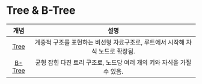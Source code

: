 # Tree & B-Tree



| 개념 | 설명 |
|:-----:|:-----:|
| [Tree](/tree_concept/tree/Tree.md) | 계층적 구조를 표현하는 비선형 자료구조로, 루트에서 시작해 자식 노드로 확장됨. |
| [B-Tree](/tree_concept/b-tree/b-tree.md) | 균형 잡힌 다진 트리 구조로, 노드당 여러 개의 키와 자식을 가질 수 있음. |


